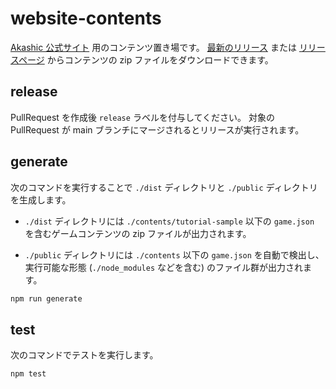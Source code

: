 # website-contents

[Akashic 公式サイト][akashic-website] 用のコンテンツ置き場です。
[最新のリリース][release-latest] または [リリースページ][releases] からコンテンツの zip ファイルをダウンロードできます。

## release

PullRequest を作成後 `release` ラベルを付与してください。
対象の PullRequest が main ブランチにマージされるとリリースが実行されます。

## generate

次のコマンドを実行することで `./dist` ディレクトリと `./public` ディレクトリを生成します。

- `./dist` ディレクトリには `./contents/tutorial-sample` 以下の `game.json` を含むゲームコンテンツの zip ファイルが出力されます。

- `./public` ディレクトリには `./contents` 以下の `game.json` を自動で検出し、実行可能な形態 (`./node_modules` などを含む) のファイル群が出力されます。

```sh
npm run generate
```

## test

次のコマンドでテストを実行します。

```sh
npm test
```

[akashic-website]: https://akashic-games.github.io/
[release-latest]: https://github.com/akashic-contents/website-contents/releases/latest
[releases]: https://github.com/akashic-contents/website-contents/releases
